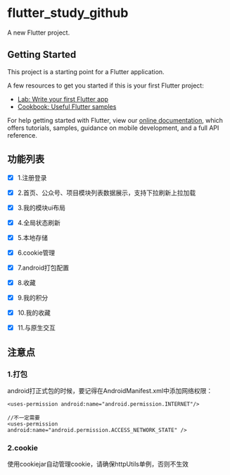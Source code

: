 # flutter_study_github

A new Flutter project.

## Getting Started

This project is a starting point for a Flutter application.

A few resources to get you started if this is your first Flutter project:

- [Lab: Write your first Flutter app](https://flutter.dev/docs/get-started/codelab)
- [Cookbook: Useful Flutter samples](https://flutter.dev/docs/cookbook)

For help getting started with Flutter, view our
[online documentation](https://flutter.dev/docs), which offers tutorials,
samples, guidance on mobile development, and a full API reference.

## 功能列表

- [x] 1.注册登录
- [x] 2.首页、公众号、项目模块列表数据展示，支持下拉刷新上拉加载
- [x] 3.我的模块ui布局
- [x] 4.全局状态刷新
- [x] 5.本地存储
- [x] 6.cookie管理
- [x] 7.android打包配置
- [x] 8.收藏
- [x] 9.我的积分
- [x] 10.我的收藏
- [x] 11.与原生交互


## 注意点

### 1.打包

android打正式包的时候，要记得在AndroidManifest.xml中添加网络权限：

```
<uses-permission android:name="android.permission.INTERNET"/>

//不一定需要
<uses-permission android:name="android.permission.ACCESS_NETWORK_STATE" />

```

### 2.cookie

使用cookiejar自动管理cookie，请确保httpUtils单例，否则不生效

